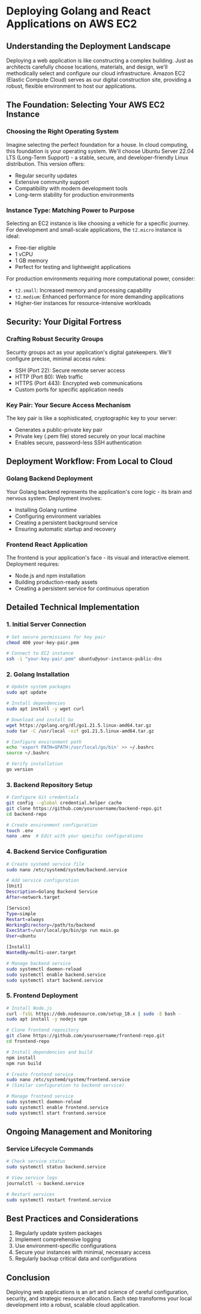 # Deploying Golang and React Applications on AWS EC2

## Understanding the Deployment Landscape

Deploying a web application is like constructing a complex building. Just as architects carefully choose locations, materials, and design, we'll methodically select and configure our cloud infrastructure. Amazon EC2 (Elastic Compute Cloud) serves as our digital construction site, providing a robust, flexible environment to host our applications.

## The Foundation: Selecting Your AWS EC2 Instance

### Choosing the Right Operating System

Imagine selecting the perfect foundation for a house. In cloud computing, this foundation is your operating system. We'll choose Ubuntu Server 22.04 LTS (Long-Term Support) - a stable, secure, and developer-friendly Linux distribution. This version offers:
- Regular security updates
- Extensive community support
- Compatibility with modern development tools
- Long-term stability for production environments

### Instance Type: Matching Power to Purpose

Selecting an EC2 instance is like choosing a vehicle for a specific journey. For development and small-scale applications, the `t2.micro` instance is ideal:
- Free-tier eligible
- 1 vCPU
- 1 GB memory
- Perfect for testing and lightweight applications

For production environments requiring more computational power, consider:
- `t2.small`: Increased memory and processing capability
- `t2.medium`: Enhanced performance for more demanding applications
- Higher-tier instances for resource-intensive workloads

## Security: Your Digital Fortress

### Crafting Robust Security Groups

Security groups act as your application's digital gatekeepers. We'll configure precise, minimal access rules:
- SSH (Port 22): Secure remote server access
- HTTP (Port 80): Web traffic
- HTTPS (Port 443): Encrypted web communications
- Custom ports for specific application needs

### Key Pair: Your Secure Access Mechanism

The key pair is like a sophisticated, cryptographic key to your server:
- Generates a public-private key pair
- Private key (.pem file) stored securely on your local machine
- Enables secure, password-less SSH authentication

## Deployment Workflow: From Local to Cloud

### Golang Backend Deployment

Your Golang backend represents the application's core logic - its brain and nervous system. Deployment involves:
- Installing Golang runtime
- Configuring environment variables
- Creating a persistent background service
- Ensuring automatic startup and recovery

### Frontend React Application

The frontend is your application's face - its visual and interactive element. Deployment requires:
- Node.js and npm installation
- Building production-ready assets
- Creating a persistent service for continuous operation

## Detailed Technical Implementation

### 1. Initial Server Connection
```bash
# Set secure permissions for key pair
chmod 400 your-key-pair.pem

# Connect to EC2 instance
ssh -i "your-key-pair.pem" ubuntu@your-instance-public-dns
```

### 2. Golang Installation
```bash
# Update system packages
sudo apt update

# Install dependencies
sudo apt install -y wget curl

# Download and install Go
wget https://golang.org/dl/go1.21.5.linux-amd64.tar.gz
sudo tar -C /usr/local -xzf go1.21.5.linux-amd64.tar.gz

# Configure environment path
echo 'export PATH=$PATH:/usr/local/go/bin' >> ~/.bashrc
source ~/.bashrc

# Verify installation
go version
```

### 3. Backend Repository Setup
```bash
# Configure Git credentials
git config --global credential.helper cache
git clone https://github.com/yourusername/backend-repo.git
cd backend-repo

# Create environment configuration
touch .env
nano .env  # Edit with your specific configurations
```

### 4. Backend Service Configuration
```bash
# Create systemd service file
sudo nano /etc/systemd/system/backend.service

# Add service configuration
[Unit]
Description=Golang Backend Service
After=network.target

[Service]
Type=simple
Restart=always
WorkingDirectory=/path/to/backend
ExecStart=/usr/local/go/bin/go run main.go
User=ubuntu

[Install]
WantedBy=multi-user.target

# Manage backend service
sudo systemctl daemon-reload
sudo systemctl enable backend.service
sudo systemctl start backend.service
```

### 5. Frontend Deployment
```bash
# Install Node.js
curl -fsSL https://deb.nodesource.com/setup_18.x | sudo -E bash -
sudo apt install -y nodejs npm

# Clone frontend repository
git clone https://github.com/yourusername/frontend-repo.git
cd frontend-repo

# Install dependencies and build
npm install
npm run build

# Create frontend service
sudo nano /etc/systemd/system/frontend.service
# (Similar configuration to backend service)

# Manage frontend service
sudo systemctl daemon-reload
sudo systemctl enable frontend.service
sudo systemctl start frontend.service
```

## Ongoing Management and Monitoring

### Service Lifecycle Commands
```bash
# Check service status
sudo systemctl status backend.service

# View service logs
journalctl -u backend.service

# Restart services
sudo systemctl restart frontend.service
```

## Best Practices and Considerations

1. Regularly update system packages
2. Implement comprehensive logging
3. Use environment-specific configurations
4. Secure your instances with minimal, necessary access
5. Regularly backup critical data and configurations

## Conclusion

Deploying web applications is an art and science of careful configuration, security, and strategic resource allocation. Each step transforms your local development into a robust, scalable cloud application.